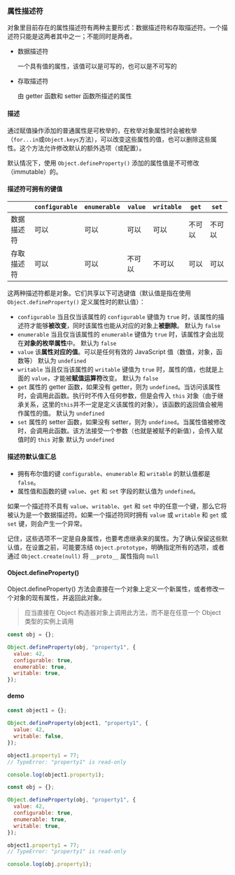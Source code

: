 ### 属性描述符

对象里目前存在的属性描述符有两种主要形式：数据描述符和存取描述符。一个描述符只能是这两者其中之一；不能同时是两者。

- 数据描述符

  一个具有值的属性，该值可以是可写的，也可以是不可写的

- 存取描述符

  由 getter 函数和 setter 函数所描述的属性

#### 描述

通过赋值操作添加的普通属性是可枚举的，在枚举对象属性时会被枚举（`for...in`或`Object.keys`方法），可以改变这些属性的值，也可以删除这些属性。这个方法允许修改默认的额外选项（或配置）。

默认情况下，使用 `Object.defineProperty()` 添加的属性值是不可修改（immutable）的。

#### 描述符可拥有的键值

|            | `configurable` | `enumerable` | `value` | `writable` | `get`  | `set`  |
| ---------- | -------------- | ------------ | ------- | ---------- | ------ | ------ |
| 数据描述符 | 可以           | 可以         | 可以    | 可以       | 不可以 | 不可以 |
| 存取描述符 | 可以           | 可以         | 不可以  | 不可以     | 可以   | 可以   |

这两种描述符都是对象。它们共享以下可选键值（默认值是指在使用 `Object.defineProperty()` 定义属性时的默认值）：

- `configurable`
  当且仅当该属性的 `configurable` 键值为 `true` 时，该属性的描述符才能够**被改变**，同时该属性也能从对应的对象上**被删除**。
  默认为 `false`
- `enumerable`
  当且仅当该属性的 `enumerable` 键值为 `true` 时，该属性才会出现在**对象的枚举属性**中。
  默认为 `false`
- `value`
  该**属性对应的值**。可以是任何有效的 JavaScript 值（数值，对象，函数等）
  默认为 `undefined`
- `writable`
  当且仅当该属性的 `writable` 键值为 `true` 时，属性的值，也就是上面的 `value`，才能被**赋值运算符**改变。
  默认为 `false`
- `get`
  属性的 getter 函数，如果没有 getter，则为 `undefined`。当访问该属性时，会调用此函数。执行时不传入任何参数，但是会传入 `this` 对象（由于继承关系，这里的`this`并不一定是定义该属性的对象）。该函数的返回值会被用作属性的值。
  默认为 `undefined`
- `set`
  属性的 setter 函数，如果没有 setter，则为 `undefined`。当属性值被修改时，会调用此函数。该方法接受一个参数（也就是被赋予的新值），会传入赋值时的 `this` 对象
  默认为 `undefined`

#### 描述符默认值汇总

- 拥有布尔值的键 `configurable`、`enumerable` 和 `writable` 的默认值都是 `false`。
- 属性值和函数的键 `value`、`get` 和 `set` 字段的默认值为 `undefined`。

如果一个描述符不具有 `value`、`writable`、`get` 和 `set` 中的任意一个键，那么它将被认为是一个数据描述符。如果一个描述符同时拥有 `value` 或 `writable` 和 `get` 或 `set` 键，则会产生一个异常。

记住，这些选项不一定是自身属性，也要考虑继承来的属性。为了确认保留这些默认值，在设置之前，可能要冻结 `Object.prototype`，明确指定所有的选项，或者通过 `Object.create(null)` 将 `__proto__` 属性指向 `null`

#### Object.defineProperty()

Object.defineProperty() 方法会直接在一个对象上定义一个新属性，或者修改一个对象的现有属性，并返回此对象。

> 应当直接在 Object 构造器对象上调用此方法，而不是在任意一个 Object 类型的实例上调用

```js
const obj = {};

Object.defineProperty(obj, "property1", {
  value: 42,
  configurable: true,
  enumerable: true,
  writable: true,
});
```

#### demo

```js
const object1 = {};

Object.defineProperty(object1, "property1", {
  value: 42,
  writable: false,
});

object1.property1 = 77;
// TypeError: "property1" is read-only

console.log(object1.property1);

const obj = {};

Object.defineProperty(obj, "property1", {
  value: 42,
  configurable: true,
  enumerable: true,
  writable: true,
});

object1.property1 = 77;
// TypeError: "property1" is read-only

console.log(obj.property1);
```

